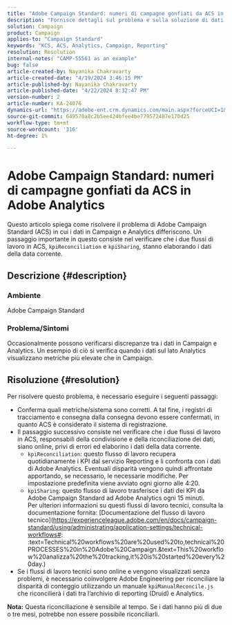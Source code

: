 ```yaml
---
title: "Adobe Campaign Standard: numeri di campagne gonfiati da ACS in Adobe Analytics"
description: "Fornisce dettagli sul problema e sulla soluzione di dati gonfiati in Adobe Analytics inviati da Campaign."
solution: Campaign
product: Campaign
applies-to: "Campaign Standard"
keywords: "KCS, ACS, Analytics, Campaign, Reporting"
resolution: Resolution
internal-notes: "CAMP-55561 as an example"
bug: false
article-created-by: Nayanika Chakravarty
article-created-date: "4/19/2024 3:46:15 PM"
article-published-by: Nayanika Chakravarty
article-published-date: "4/22/2024 8:32:47 PM"
version-number: 2
article-number: KA-24076
dynamics-url: "https://adobe-ent.crm.dynamics.com/main.aspx?forceUCI=1&pagetype=entityrecord&etn=knowledgearticle&id=647839f4-63fe-ee11-a1ff-6045bd0065f9"
source-git-commit: 649570a8c2b5ee424bfee4be779572487e170d25
workflow-type: tm+mt
source-wordcount: '316'
ht-degree: 1%

---
```


# Adobe Campaign Standard: numeri di campagne gonfiati da ACS in Adobe Analytics


Questo articolo spiega come risolvere il problema di Adobe Campaign Standard (ACS) in cui i dati in Campaign e Analytics differiscono. Un passaggio importante in questo consiste nel verificare che i due flussi di lavoro in ACS, `kpiReconciliation` e `kpiSharing`, stanno elaborando i dati della data corrente.

## Descrizione {#description}


### Ambiente

Adobe Campaign Standard

### Problema/Sintomi

Occasionalmente possono verificarsi discrepanze tra i dati in Campaign e Analytics. Un esempio di ciò si verifica quando i dati sul lato Analytics visualizzano metriche più elevate che in Campaign.


## Risoluzione {#resolution}


Per risolvere questo problema, è necessario eseguire i seguenti passaggi:

- Conferma quali metriche/sistema sono corretti. A tal fine, i registri di tracciamento e consegna dalla consegna devono essere confermati, in quanto ACS è considerato il sistema di registrazione.
- Il passaggio successivo consiste nel verificare che i due flussi di lavoro in ACS, responsabili della condivisione e della riconciliazione dei dati, siano online, privi di errori ed elaborino i dati della data corrente.
   - `kpiReconciliation`: questo flusso di lavoro recupera quotidianamente i KPI dal servizio Reporting e li confronta con i dati di Adobe Analytics. Eventuali disparità vengono quindi affrontate apportando, se necessario, le necessarie modifiche. Per impostazione predefinita viene avviato ogni giorno alle 4:20.
   - `kpiSharing`: questo flusso di lavoro trasferisce i dati dei KPI da Adobe Campaign Standard ad Adobe Analytics ogni 15 minuti.\
     Per ulteriori informazioni su questi flussi di lavoro tecnici, consulta la documentazione fornita: [Documentazione del flusso di lavoro tecnico](https://experienceleague.adobe.com/en/docs/campaign-standard/using/administrating/application-settings/technical-workflows#: :text=Technical%20workflows%20are%20used%20to,technical%20PROCESSES%20in%20Adobe%20Campaign.&amp;text=This%20workflow%20analizza%20the%20tracking,it%20is%20started%20every%20day.)
- Se i flussi di lavoro tecnici sono online e vengono visualizzati senza problemi, è necessario coinvolgere Adobe Engineering per riconciliare la disparità di conteggio utilizzando un manuale `kpiManualReconcile.js` che riconcilierà i dati tra l’archivio di reporting (Druid) e Analytics.


<b>Nota:</b> Questa riconciliazione è sensibile al tempo. Se i dati hanno più di due o tre mesi, potrebbe non essere possibile riconciliarli.
